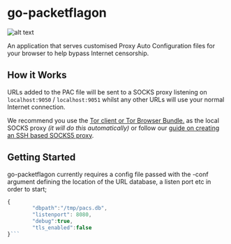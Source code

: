 # go-packetflagon
![alt text](https://pbs.twimg.com/media/CegH8M9W4AEXeHz.png "Example image of the http interface")

An application that serves customised Proxy Auto Configuration files for your browser to help bypass Internet censorship.

## How it Works
URLs added to the PAC file will be sent to a SOCKS proxy listening on ```localhost:9050``` / ```localhost:9051``` whilst any other URLs will use your normal Internet connection.

We recommend you use the [Tor client or Tor Browser Bundle.](https://www.torproject.org/index.html.en) as the local SOCKS proxy *(it will do this automatically)* or follow our [guide on creating an SSH based SOCKS5 proxy](https://immunicity.org/how-to/create-socks5-proxy/).


## Getting Started
go-packetflagon currently requires a config file passed with the -conf argument defining the location of the URL database, a listen port etc in order to start;

```javascript
{
        "dbpath":"/tmp/pacs.db",
        "listenport": 8080,
        "debug":true,
        "tls_enabled":false
}```
